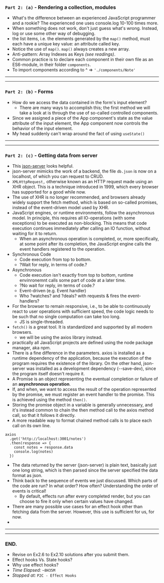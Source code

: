 ### `Part 2: (a)` - Rendering a collection, modules
* What's the difference between an experienced JavaScript programmer and a rookie? The experienced one uses console.log 10-100 times more.
* When something does not work, don't just guess what's wrong. Instead, log or use some other way of debugging.
* the list items, i.e. the elements generated by the `map()` method, must each have a unique key value: an attribute called key.
* Notice the use of `map()`. `map()` always creates a new array.
* Anti-pattern: Array Indexes as Keys _(see readings)_.
* Common practice is to declare each component in their own file as an ES6-module, in their folder `components`.
* To import components according to ^ => `'./components/Note'`
---
---
### `Part 2: (b)` - Forms
* How do we access the data contained in the form's input element?
  * There are many ways to accomplish this; the first method we will take a look at is through the use of so-called controlled components.
* Since we assigned a piece of the App component's state as the value attribute of the input element, the App component now controls the behavior of the input element.
* My head suddenly can't wrap around the fact of using `useState()`
---
---
### `Part 2: (c)` - Getting data from server
* This [json-server](https://github.com/typicode/json-server) looks helpful.
* json-server mimicks the work of a backend, the file `db.json` is now on a localhost, of which you can request to CRUD.
* `XMLHttpRequest,` otherwise known as an HTTP request made using an XHR object. This is a technique introduced in 1999, which every browser has supported for a good while now.
* The use of XHR is no longer recommended, and browsers already widely support the fetch method, which is based on so-called promises, instead of the event-driven model used by XHR.
* JavaScript engines, or runtime environments, follow the asynchronous model. In principle, this requires all IO-operations (with some exceptions) to be executed as non-blocking. This means that code execution continues immediately after calling an IO function, without waiting for it to return.
  * When an asynchronous operation is completed, or, more specifically, at some point after its completion, the JavaScript engine calls the event handlers registered to the operation.
* Synchronous Code
  * Code execution from top to bottom.
  * ?Wait for reply, in terms of code.?
* Asynchronous
  * Code execution isn't exactly from top to bottom, runtime envinronemnt calls some part of code at a later time.
  * ?No wait for reply, im terms of code.?
  * Event-driven (e.g. Event handler)
  * Who ?watches? and ?deals? with requests & fires the event-handlers?
* For the browser to remain responsive, i.e., to be able to continuously react to user operations with sufficient speed, the code logic needs to be such that no single computation can take too long.
  * JS is single-threaded.
* `fetch()` is a great tool. It is standardized and supported by all modern browsers.
  * we will be using the axios library instead.
* practically all JavaScript projects are defined using the node package manager, aka npm.
* There is a fine difference in the parameters. axios is installed as a runtime dependency of the application, because the execution of the program requires the existence of the library. On the other hand, json-server was installed as a development dependency (--save-dev), since the program itself doesn't require it. 
* A Promise is an object representing the eventual completion or failure of an **asynchronous operation**.
* If, and when, we want to access the result of the operation represented by the promise, we must register an event handler to the promise. This is achieved using the method `then()`.
* Storing the promise object in a variable is generally unnecessary, and it's instead common to chain the then method call to the axios method call, so that it follows it directly.
* A more readable way to format chained method calls is to place each call on its own line.
```JS
axios
  .get('http://localhost:3001/notes')
  .then(response => {
    const notes = response.data
    console.log(notes)
  })
```
* The data returned by the server (json-server) is plain text, basically just one long string, which is then parsed since the server specified the data format as json.
* Think back to the sequence of events we just discussed. Which parts of the code are run? In what order? How often? Understanding the order of events is critical!
  * By default, effects run after every completed render, but you can choose to fire it only when certain values have changed.
* There are many possible use cases for an effect hook other than fetching data from the server. However, this use is sufficient for us, for now.
* 
---
---
### END.
* Revise on Ex2.6 to Ex2.10 solutions after you submit them.
* Effect hooks Vs. State hooks?
* Why use effect hooks?
* *Time Elapsed:* `~8H35M`
* *Stopped at:* `P2C - Effect Hooks`